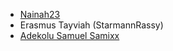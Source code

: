 - [Nainah23](https://github.com/Nainah23)
- Erasmus Tayviah (StarmannRassy)
- [Adekolu Samuel Samixx](https://github.com/samixYasuke)
